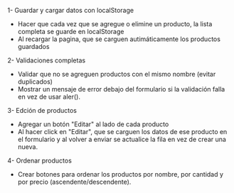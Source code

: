 1- Guardar y cargar datos con localStorage
 - Hacer que cada vez que se agregue o elimine un producto, la lista completa se guarde en localStorage
 - Al recargar la pagina, que se carguen autimáticamente los productos guardados

2- Validaciones completas
 - Validar que no se agreguen productos con el mismo nombre (evitar duplicados)
  - Mostrar un mensaje de error debajo del formulario si la validación falla en vez de usar aler(). 

3- Edción de productos
 - Agregar un botón "Editar" al lado de cada producto
 - Al hacer click en "Editar", que se carguen los datos de ese producto en el formulario y al volver a enviar se actualice la fila en vez de crear una nueva.

 4- Ordenar productos 
  - Crear botones para ordenar los productos por nombre, por cantidad y por precio (ascendente/descendente).